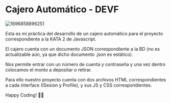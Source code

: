 # Cajero Automático - DEVF

![1696858896251](image/README/1696858896251.png)

Esta es mi práctica del desarrollo de un cajero automático para el proyecto correspondiente a la KATA 2 de Javascript. 

El cajero cuenta con un documento JSON correspondiente a la BD (no es actualizable aún, ya que dicho documento .json es estático).

Nos permite entrar con un número de cuenta y contraseña y una vez dentro colocamos el monto a depositar o retirar. 

Para ello nuestro proyecto cuenta con dos archivos HTML correspondientes a cada interface (ISesion y Profile), y sus JS y CSS correspondientes. 

Happy Coding! 👾🖖

